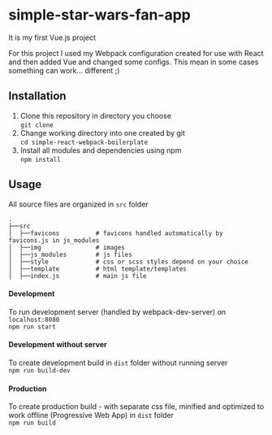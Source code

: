 # simple-star-wars-fan-app

It is my first Vue.js project   

For this project I used my Webpack configuration created for use with React and then added Vue and changed some configs. This mean in some cases something can work... different ;)     

## Installation

1. Clone this repository in directory you choose  
```git clone```
2. Change working directory into one created by git  
```cd simple-react-webpack-boilerplate```
3. Install all modules and dependencies using npm  
```npm install```

## Usage
All source files are organized in `src` folder
```
.
├──src
│  ├──favicons          # favicons handled automatically by favicons.js in js_modules
│  ├──img               # images
│  ├──js_modules        # js files
│  ├──style             # css or scss styles depend on your choice
│  ├──template          # html template/templates
│  ├──index.js          # main js file
```

#### Development
To run development server (handled by webpack-dev-server) on `localhost:8080`  
```npm run start```

#### Development without server
To create development build in `dist` folder without running server  
```npm run build-dev```

#### Production
To create production build - with separate css file, minified and optimized to work offline (Progressive Web App) in `dist` folder  
```npm run build```

